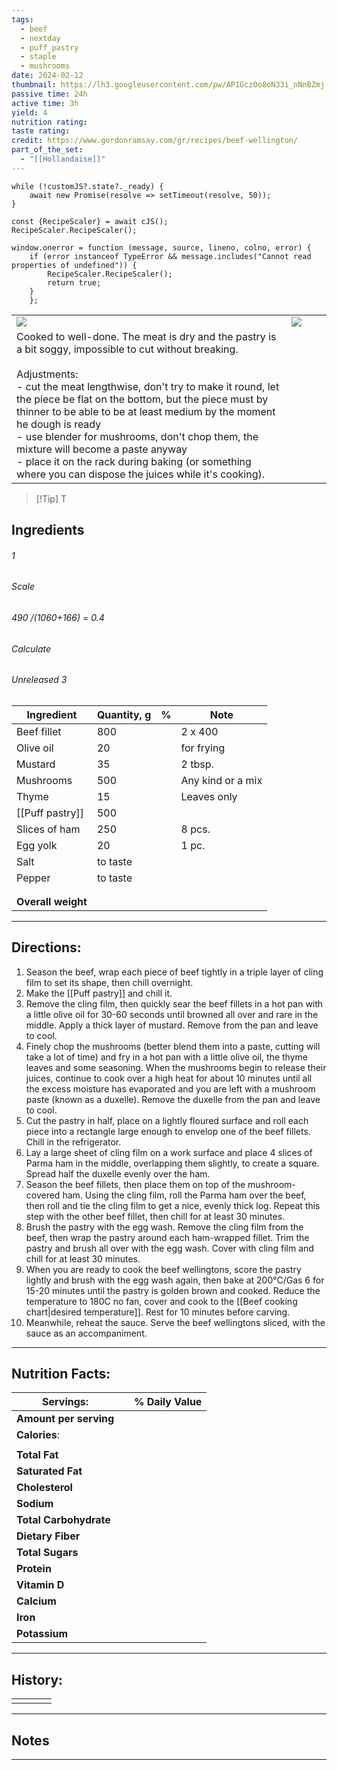 ```yaml
---
tags:
  - beef
  - nextday
  - puff_pastry
  - staple
  - mushrooms
date: 2024-02-12
thumbnail: https://lh3.googleusercontent.com/pw/AP1GczOo8oN33i_nNnBZmj-j-sTbn7GKVv1Dme5dGGDu6vKXc0bFELtbyb8APBmMfRL3MLEIyDWDfNwCUGK7RJC8e9a3ZKWasMrrU3YM5zwynuM3IMvc4uicbmA22zHlZQ1i7LdMPALtheRfMAlN3R-xBZnm=w1144-h858-s-no-gm?authuser=0
passive time: 24h
active time: 3h
yield: 4
nutrition rating: 
taste rating: 
credit: https://www.gordonramsay.com/gr/recipes/beef-wellington/
part_of_the_set:
  - "[[Hollandaise]]"
---
```

```dataviewjs
while (!customJS?.state?._ready) { 
	await new Promise(resolve => setTimeout(resolve, 50)); 
} 

const {RecipeScaler} = await cJS();
RecipeScaler.RecipeScaler();

window.onerror = function (message, source, lineno, colno, error) {
	if (error instanceof TypeError && message.includes("Cannot read properties of undefined")) {
		RecipeScaler.RecipeScaler();
		return true;
	}
    };
```

|                                                                                                                                                                                                                                                                                                                                                                                                                                                                                                                                |                                                                                                                                                                                                                                      |     |     |
| ------------------------------------------------------------------------------------------------------------------------------------------------------------------------------------------------------------------------------------------------------------------------------------------------------------------------------------------------------------------------------------------------------------------------------------------------------------------------------------------------------------------------------ | ------------------------------------------------------------------------------------------------------------------------------------------------------------------------------------------------------------------------------------ | --- | --- |
| ![](https://lh3.googleusercontent.com/pw/AP1GczOFH05scAWb8qcCwTNwSpTmNmt2jo73GBCi1E6QTHA9_Jr4MY1ywGf8kuNKHAD35r763ppSNQBSFB682VSuwEnFmjuq_wNsATQ4v28MF7N6l5N-mJeI-5CCAqSHYeHOSLn0wOEIShouBE_3WFtRRrNz=w1145-h858-s-no-gm?authuser=0)                                                                                                                                                                                                                                                                                           | ![](https://lh3.googleusercontent.com/pw/AP1GczOo8oN33i_nNnBZmj-j-sTbn7GKVv1Dme5dGGDu6vKXc0bFELtbyb8APBmMfRL3MLEIyDWDfNwCUGK7RJC8e9a3ZKWasMrrU3YM5zwynuM3IMvc4uicbmA22zHlZQ1i7LdMPALtheRfMAlN3R-xBZnm=w1145-h858-s-no-gm?authuser=0) |     |     |
| Cooked to well-done. The meat is dry and the pastry is a bit soggy, impossible to cut without breaking.<br><br>Adjustments: <br>- cut the meat lengthwise, don't try to make it round, let the piece be flat on the bottom, but the piece must by thinner to be able to be at least medium by the moment he dough is ready<br>- use blender for mushrooms, don't chop them, the mixture will become a paste anyway<br>- place it on the rack during baking (or something where you can dispose the juices while it's cooking). |                                                                                                                                                                                                                                      |     |     |

> [!Tip] T
## Ingredients

###### 1
###### Scale
###### 490 /(1060+166) = 0.4
###### Calculate
###### Unreleased 3

| Ingredient         | Quantity, g | %   | Note              |
| ------------------ | ----------- | --- | ----------------- |
| Beef fillet        | 800         |     | 2 x 400           |
| Olive oil          | 20          |     | for frying        |
| Mustard            | 35          |     | 2 tbsp.           |
| Mushrooms          | 500         |     | Any kind or a mix |
| Thyme              | 15          |     | Leaves only       |
| [[Puff pastry]]    | 500         |     |                   |
| Slices of ham      | 250         |     | 8 pcs.            |
| Egg yolk           | 20          |     | 1 pc.             |
| Salt               | to taste    |     |                   |
| Pepper             | to taste    |     |                   |
|                    |             |     |                   |
|                    |             |     |                   |
| **Overall weight** |             |     |                   |




---
## Directions:

1. Season the beef, wrap each piece of beef tightly in a triple layer of cling film to set its shape, then chill overnight.
2. Make the [[Puff pastry]] and chill it.
3. Remove the cling film, then quickly sear the beef fillets in a hot pan with a little olive oil for 30-60 seconds until browned all over and rare in the middle. Apply a thick layer of mustard. Remove from the pan and leave to cool.
4. Finely chop the mushrooms (better blend them into a paste, cutting will take a lot of time) and fry in a hot pan with a little olive oil, the thyme leaves and some seasoning. When the mushrooms begin to release their juices, continue to cook over a high heat for about 10 minutes until all the excess moisture has evaporated and you are left with a mushroom paste (known as a duxelle). Remove the duxelle from the pan and leave to cool.
5. Cut the pastry in half, place on a lightly floured surface and roll each piece into a rectangle large enough to envelop one of the beef fillets. Chill in the refrigerator.
5. Lay a large sheet of cling film on a work surface and place 4 slices of Parma ham in the middle, overlapping them slightly, to create a square. Spread half the duxelle evenly over the ham.
6. Season the beef fillets, then place them on top of the mushroom-covered ham. Using the cling film, roll the Parma ham over the beef, then roll and tie the cling film to get a nice, evenly thick log. Repeat this step with the other beef fillet, then chill for at least 30 minutes.
7. Brush the pastry with the egg wash. Remove the cling film from the beef, then wrap the pastry around each ham-wrapped fillet. Trim the pastry and brush all over with the egg wash. Cover with cling film and chill for at least 30 minutes.
10. When you are ready to cook the beef wellingtons, score the pastry lightly and brush with the egg wash again, then bake at 200°C/Gas 6 for 15-20 minutes until the pastry is golden brown and cooked. Reduce the temperature to 180C no fan, cover and cook to the [[Beef cooking chart|desired temperature]]. Rest for 10 minutes before carving.
11. Meanwhile, reheat the sauce. Serve the beef wellingtons sliced, with the sauce as an accompaniment.

---
## Nutrition Facts:

| **Servings:**          |       | % Daily Value |
| ---------------------- | ----- | ------------- |
| **Amount per serving** |       |               |
| **Calories**:          |       |               |
|                        |       |               |
| **Total Fat**          |       |               |
| **Saturated Fat**      |       |               |
| **Cholesterol**        |       |               |
| **Sodium**             |       |               |
| **Total Carbohydrate** |       |               |
| **Dietary Fiber**      |       |               |
| **Total Sugars**       |       |               |
| **Protein**            |       |               |
| **Vitamin D**          |       |               |
| **Calcium**            |       |               |
| **Iron**               |       |               |
| **Potassium**          |       |               |

---
## History:

|     |                   |                   |                   |
| --- | ----------------- | ----------------- | ----------------- |
|     |                   |                   |                   |


---
## Notes


>

---



